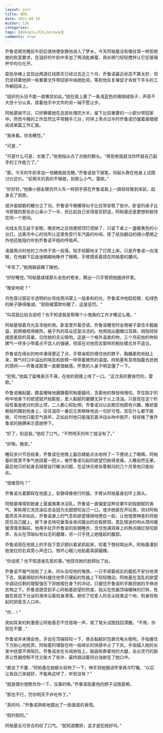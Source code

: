 ```yaml
---
layout: post
title: 微热
date: 2021-08-18
Author: 13k
categories: 
tags: [Abbagio,R18,SexSwap]
comments: true
---
```


乔鲁诺喝完睡前牛奶后很快便安静地进入了梦乡。今天阿帕基没有像往常一样拒绝她的执意要求，在温好的牛奶中多加了两汤匙蜂蜜，用长柄勺轻轻搅拌让它在玻璃杯中均匀化开。

距验孕棒上显现出两道红线那天已经过去近三个月，乔鲁诺最近状态不算太好，但仍坚持要他把一些重要文件带回家中由她批阅，等到他反复催促才肯放下手头的工作躺回床上。

“组织的头目不能一直懈怠如此。”她在肩上裹了一条浅蓝色的珊瑚绒毯子，声音不大但十分认真，捏着他手中文件的另一端不愿让步。

阿帕基拗不过，只好瞒着她在总部处理完大半，留下比较重要的一小部分带回家中。然而今晚的工作显然比平常棘手几分，时钟上零点过半时乔鲁诺仍皱着眉细细阅读某篇工作汇报。

“我来看。你去睡觉。”

“可是...“

“可是什么可是，太晚了。”他用指尖点了点她的额头。“再拒绝我就当你怀疑自己副手的工作能力了。”

“那，今天的牛奶多加一倍糖我就去睡。”乔鲁诺放下钢笔，仰起头靠在他身上试图讨价还价。“前两天的真的不够甜，别那么小气，雷欧。”

“好好好。”他像小朋友模仿开火车一样把手搭在乔鲁诺肩上一路轻轻推到床前，起身去了厨房。

或许是超额的糖分立了功，乔鲁诺今晚睡得似乎比往常安稳了些许。卧室的桌子比书房摆的那张办公桌小了一半，但比起自己坐得是否舒适，阿帕基还是更想和她待在同一个房间。

光线太亮无益于安眠，晚安吻之后他便把顶灯熄掉了，只留下桌上一盏暖黄色的小台灯。远离市中心的住所让这里免受行车汽笛的吵闹，除了纸张翻动的细小摩擦之外他还能隐约听到乔鲁诺平稳的呼吸声。

凌晨两点时他的工作终于告一段落，轻手轻脚地关了灯爬上床。只是乔鲁诺一向浅眠，在他躺下后迷迷糊糊地睁开了眼睛，手臂摸索着搭在阿帕基的腰间。

“辛苦了。”她用脑袋蹭了蹭他。

“好好睡觉。”阿帕基揉揉那头金色的卷发，腾出一只手臂把她圈进怀里。

“晚安吻呢？“

月色穿过窗前半透明的纱帘给房间蒙上一层柔和的光，乔鲁诺冲他眨眨眼，松绿色的眸子静得像湖。“刚刚被雷欧吵醒了，这是惩罚。“

“叫奖励比较合适吧？也不知道我是帮哪个小鬼做的工作才睡这么晚。“

阿帕基借着月光去寻她的唇。卧室里开着空调，乔鲁诺睡觉时会用被子蒙住半截脑袋，脸颊被捂得微热，被子外的耳朵还是凉凉的。他用指尖磨蹭过耳廓，拇指轻轻揉搓柔软的耳垂，勾住她的舌尖吸吮。这是一个格外温柔的吻，三个月前他的吻和脾气一样多少带着点不饶人的强硬，但现在对他而言那样的相处模式并不适合。

乔鲁诺在绵长的吻中凑得更近了点，手臂亲昵的缠住他的脖子，胸脯柔软地贴上来，换气时口中溢出的喘息和脸颊一样带着微热的温度。阿帕基有意用指腹去抚她的颈间——乔鲁诺那里一直都很敏感。怀里的人身子明显僵了一下。

“犯规。”她扁了扁嘴表示不满，在他的肩膀上啃了一口。“这次真的要挨罚的，雷欧。”

乔鲁诺蜷起腿，膝盖暧昧地磨蹭着阿帕基腿间，含着他的唇轻啃慢咬。早在刚才的吻中他身下的欲望就开始膨胀，爱人黏腻的磨蹭无异于火上浇油。只是现在这个阶段性事是绝对的禁止项，二人都心知肚明。乔鲁诺对以此欺压他颇有兴趣，撒娇耍赖般的蹭到他身上，往往温存一番后又笑眯眯地说一句好可惜，现在什么都不能做，可怜他只能忍气吞声，正如此时他只能强忍着冲动从吻中脱开，轻轻推了推乔鲁诺的胳膊来示意她停下。

“好了，别逗我。”他叹了口气。“不然明天的布丁就没有了。”

“好嘛。晚安。”

睡前余兴节目结束，乔鲁诺在他唇上最后蜻蜓点水地吻了一下便闭上了眼睛。阿帕基的胃里不争气地烧着一团火，被乔鲁诺勾起的欲望仍胀得发痛，入睡自然无果。最后他只好起身去隔壁自行解决问题，在这快乐掺杂着郁闷的几个月里他只能如此。


“很难受吗？”

乔鲁诺光着脚踩在地面上，安静得像夜行的猫，手臂从阿帕基身后环上肩头。

阿帕基嗅得到她身上夏威夷果沐浴乳，乔鲁诺一直偏爱这种坚果牛奶般甜腻的香气，笑称用它洗完澡后总会因为太甜想咬自己一口。或许她是在开玩笑，但对阿帕基而言并非如此，乔鲁诺身上的气息和欲望缠绵地搅在一起，让他鬼使神差的将她揽在自己腿上，俯下身去啃咬垂落金发间露出的白皙脖颈。意乱情迷的吻从颈间缓缓滑落至胸前，他用手扯开乔鲁诺的软稠睡衣，含住饱满双峰上的两点嫣红轻咬舔弄，舌尖在顶端似有似无的磨蹭，另一只手抚上她隆起的腹部。

乔鲁诺搭在他肩上的手指下意识颤抖着紧抓起来，咬着下唇轻喘出声。阿帕基凑到她发红的右耳旁小声还口，唇坏心眼儿地贴着耳廓磨蹭。

“你说呢？也不知道谁先惹的事。”他捏住她的脸颊扯了扯。

乔鲁诺不服气地贴了上来，仰头去咬他的嘴唇，一只手顺着结实的腹肌不安分地滑下去，隔着绵软的布料握住他早已硬起的性器上下轻轻撸动。阿帕基在混乱的欲望中调动仅剩的理智强压下将她按在身下的冲动，只握住乔鲁诺的手腕将她的手伸进衣物之下。乔鲁诺感受到手心阿帕基欲望的热度，指尖在性器顶端暧昧的打转，性器在挑逗下分泌的液体沿着柱身滑落。她咬了咬爱人的舌尖结束这个吻，附身将勃起的阴茎含入口中。

“你...！”

突如其来的刺激感让阿帕基忍不住低喘一声，晃了晃头试图找回清醒。“不用，你现在不要...”

乔鲁诺并未理会他，牙齿在顶端轻咬一下，唇舌黏腻的包裹住龟头吸吮，手指握住下方耐心地抚弄。阿帕基的理智在吻一般绵长的快感中占了下风，手指插入她的长发中抚摸不再阻拦。乔鲁诺坐在长绒地毯上，脑袋依靠着他的大腿，舌尖灵巧的舔弄让性器控制不住又胀大了些许，最终跳动着将白浊射在了她口中。

“都说了不要...”阿帕基在她额头轻吻了一下，伸手将她圈进怀里再次叮嘱。“以后让我自己来就好，不能再这样了，听到没有？”

“就是偶尔想欺负你一下，没事的嘛。”乔鲁诺抱着他的脖子试图耍赖。

“那也不行，罚你明天不许吃布丁。”

“真的吗...”乔鲁诺熟练地摆出了一脸委屈的表情。

“假的假的。”

阿帕基无可奈合的叹了口气。“就知道撒娇，这才是犯规好吗。”


